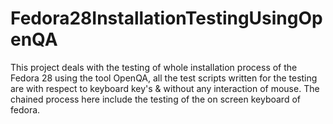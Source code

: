 # Fedora28InstallationTestingUsingOpenQA
This project deals with the testing of whole installation process of the Fedora 28 using the tool OpenQA, all the test scripts written for the testing are with respect to keyboard key's & without any interaction of mouse.
The chained process here include the testing of the on screen keyboard of fedora.

